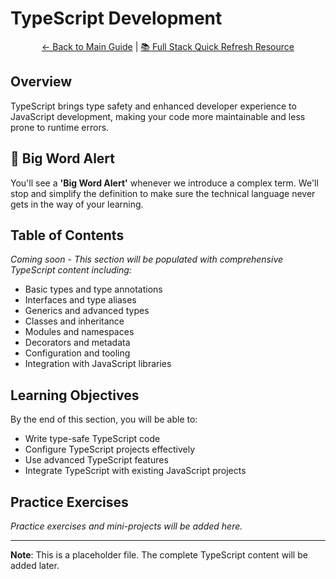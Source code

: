 # TypeScript Development

<div align="center">

[← Back to Main Guide](../README.md) | [📚 Full Stack Quick Refresh Resource](../README.md)

</div>

## Overview

TypeScript brings type safety and enhanced developer experience to JavaScript development, making your code more maintainable and less prone to runtime errors.

## 🚨 Big Word Alert

You'll see a **'Big Word Alert'** whenever we introduce a complex term. We'll stop and simplify the definition to make sure the technical language never gets in the way of your learning.

## Table of Contents

_Coming soon - This section will be populated with comprehensive TypeScript content including:_

- Basic types and type annotations
- Interfaces and type aliases
- Generics and advanced types
- Classes and inheritance
- Modules and namespaces
- Decorators and metadata
- Configuration and tooling
- Integration with JavaScript libraries

## Learning Objectives

By the end of this section, you will be able to:

- Write type-safe TypeScript code
- Configure TypeScript projects effectively
- Use advanced TypeScript features
- Integrate TypeScript with existing JavaScript projects

## Practice Exercises

_Practice exercises and mini-projects will be added here._

---

**Note**: This is a placeholder file. The complete TypeScript content will be added later.
